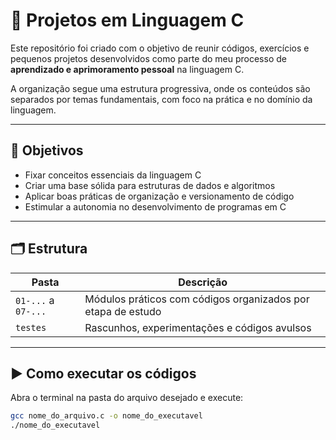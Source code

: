 # 📘 Projetos em Linguagem C

Este repositório foi criado com o objetivo de reunir códigos, exercícios e pequenos projetos desenvolvidos como parte do meu processo de **aprendizado e aprimoramento pessoal** na linguagem C.

A organização segue uma estrutura progressiva, onde os conteúdos são separados por temas fundamentais, com foco na prática e no domínio da linguagem.

---

## 🎯 Objetivos

- Fixar conceitos essenciais da linguagem C
- Criar uma base sólida para estruturas de dados e algoritmos
- Aplicar boas práticas de organização e versionamento de código
- Estimular a autonomia no desenvolvimento de programas em C

---

## 🗂 Estrutura

| Pasta               | Descrição                                                   |
|---------------------|-------------------------------------------------------------|
| `01-...` a `07-...` | Módulos práticos com códigos organizados por etapa de estudo |
| `testes`            | Rascunhos, experimentações e códigos avulsos                 |

---

## ▶️ Como executar os códigos

Abra o terminal na pasta do arquivo desejado e execute:

```bash
gcc nome_do_arquivo.c -o nome_do_executavel
./nome_do_executavel
